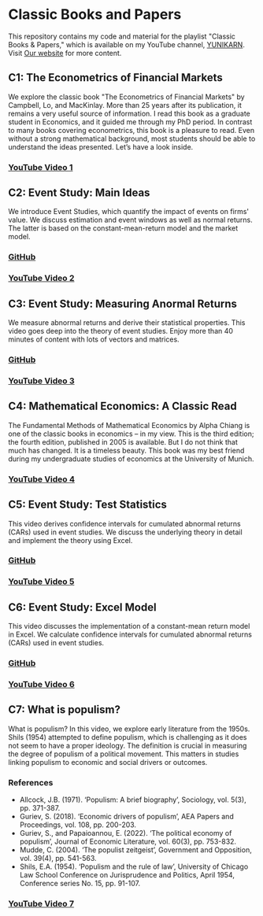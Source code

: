 # Classic Books and Papers
This repository contains my code and material for the playlist "Classic Books & Papers," which is available on my YouTube channel, [YUNIKARN](). Visit [Our website](https://www.yunikarn.com) for more content.

## C1: The Econometrics of Financial Markets
We explore the classic book "The Econometrics of Financial Markets" by Campbell, Lo, and MacKinlay. More than 25 years after its publication, it remains a very useful source of information. I read this book as a graduate student in Economics, and it guided me through my PhD period. In contrast to many books covering econometrics, this book is a pleasure to read. Even without a strong mathematical background, most students should be able to understand the ideas presented. Let’s have a look inside. 
### [YouTube Video 1](https://youtu.be/8NwiTk8kiFo)

## C2: Event Study: Main Ideas
We introduce Event Studies, which quantify the impact of events on firms' value. We discuss estimation and event windows as well as normal returns. The latter is based on the constant-mean-return model and the market model. 
### [GitHub](https://github.com/GerhardKling/DataAnalysisExcel)
### [YouTube Video 2](https://youtu.be/ZJRaON2kHJ4)

## C3: Event Study: Measuring Anormal Returns
We measure abnormal returns and derive their statistical properties. This video goes deep into the theory of event studies. Enjoy more than 40 minutes of content with lots of vectors and matrices. 
### [GitHub](https://github.com/GerhardKling/DataAnalysisExcel)
### [YouTube Video 3](https://youtu.be/IQ8O_YrD8R4)

## C4: Mathematical Economics: A Classic Read
The Fundamental Methods of Mathematical Economics by Alpha Chiang is one of the classic books in economics – in my view. This is the third edition; the fourth edition, published in 2005 is available. But I do not think that much has changed. It is a timeless beauty. This book was my best friend during my undergraduate studies of economics at the University of Munich.
### [YouTube Video 4](https://youtu.be/u6fidsRhjeA)

## C5: Event Study: Test Statistics
This video derives confidence intervals for cumulated abnormal returns (CARs) used in event studies. We discuss the underlying theory in detail and implement the theory using Excel.
### [GitHub](https://github.com/GerhardKling/DataAnalysisExcel)
### [YouTube Video 5](https://youtu.be/fySSRdyptIw)

## C6: Event Study: Excel Model
This video discusses the implementation of a constant-mean return model in Excel. We calculate confidence intervals for cumulated abnormal returns (CARs) used in event studies. 
### [GitHub](https://github.com/GerhardKling/DataAnalysisExcel)
### [YouTube Video 6](https://youtu.be/g0dakfG0-hs)

## C7: What is populism?
What is populism? In this video, we explore early literature from the 1950s. Shils (1954) attempted to define populism, which is challenging as it does not seem to have a proper ideology. The definition is crucial in measuring the degree of populism of a political movement. This matters in studies linking populism to economic and social drivers or outcomes. 
### References
- Allcock, J.B. (1971). ‘Populism: A brief biography’, Sociology, vol. 5(3), pp. 371-387.
- Guriev, S. (2018). ‘Economic drivers of populism’, AEA Papers and Proceedings, vol. 108, pp. 200-203.
- Guriev, S., and Papaioannou, E. (2022). ‘The political economy of populism’, Journal of Economic Literature, vol. 60(3), pp. 753-832.
- Mudde, C. (2004). ‘The populist zeitgeist’, Government and Opposition, vol. 39(4), pp. 541-563.
- Shils, E.A. (1954). ‘Populism and the rule of law’, University of Chicago Law School Conference on Jurisprudence and Politics, April 1954, Conference series No. 15, pp. 91-107.
### [YouTube Video 7](https://youtu.be/Xl3wDOQq2jA)
